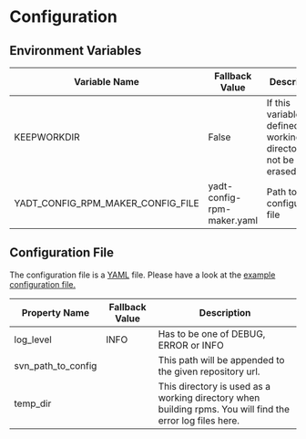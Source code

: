 # Configuration

## Environment Variables

| Variable Name                     | Fallback Value             | Description                             |
|-----------------------------------|----------------------------|-----------------------------------------|
| KEEPWORKDIR                       | False                      | If this variable is defined the working directory will not be erased.
| YADT_CONFIG_RPM_MAKER_CONFIG_FILE | yadt-config-rpm-maker.yaml | Path to configuration file

## Configuration File

The configuration file is a [YAML](http://yaml.org/) file.
Please have a look at the [example configuration file.](https://github.com/yadt/yadt-config-rpm-maker/blob/master/yadt-config-rpm-maker.yaml)

| Property Name      | Fallback Value | Description                             |
|--------------------|----------------|-----------------------------------------|
| log_level          | INFO           | Has to be one of DEBUG, ERROR or INFO
| svn_path_to_config |                | This path will be appended to the given repository url.
| temp_dir           |                | This directory is used as a working directory when building rpms. You will find the error log files here.